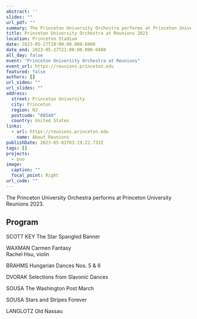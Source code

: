 ```yaml
---
abstract: ''
slides: ""
url_pdf: ""
summary: The Princeton University Orchestra performs at Princeton University Reunions 2023.
title: Princeton University Orchestra at Reunions 2023
location: Princeton Stadium
date: 2023-05-27T20:00:00.000-0400
date_end: 2023-05-27T21:00:00.000-0400
all_day: false
event: "Princeton University Orchestra at Reunions"
event_url: https://reunions.princeton.edu
featured: false
authors: []
url_video: ""
url_slides: ""
address:
  street: Princeton University
  city: Princeton
  region: NJ
  postcode: "08540"
  country: United States
links:
  - url: https://reunions.princeton.edu
    name: About Reunions
publishDate: 2023-05-01T03:19:22.733Z
tags: []
projects:
  - puo
image:
  caption: ""
  focal_point: Right
url_code: ""
---
```

The Princeton University Orchestra performs at Princeton University Reunions 2023.

## Program
SCOTT KEY The Star Spangled Banner

WAXMAN Carmen Fantasy <br> Rachel Hsu, violin

BRAHMS Hungarian Dances Nos. 5 & 6

DVORAK Selections from Slavonic Dances

SOUSA The Washington Post March

SOUSA Stars and Stripes Forever

LANGLOTZ Old Nassau

